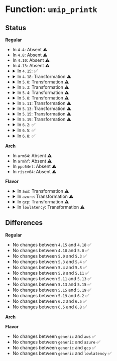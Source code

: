 # Function: <code>umip_printk</code>

## Status
<b>Regular</b>
<ul>
<li>
In <code>4.4</code>: Absent ⚠️
</li>
<li>
In <code>4.8</code>: Absent ⚠️
</li>
<li>
In <code>4.10</code>: Absent ⚠️
</li>
<li>
In <code>4.13</code>: Absent ⚠️
</li>
<li>
<details>
<summary>In <code>4.15</code>: ✅</summary>

```c
void umip_printk(const struct pt_regs *regs, const char *log_level, const char *fmt, void (anon));
```

**Collision:** Unique Static

**Inline:** No

**Transformation:** False

**Instances:**

```
In arch/x86/kernel/umip.c (ffffffff8106cea0)
Location: arch/x86/kernel/umip.c:116
Inline: False
Direct callers:
  - arch/x86/kernel/umip.c:fixup_umip_exception
  - arch/x86/kernel/umip.c:fixup_umip_exception
  - arch/x86/kernel/umip.c:fixup_umip_exception
  - arch/x86/kernel/umip.c:force_sig_info_umip_fault
```
**Symbols:**

```
ffffffff8106cea0-ffffffff8106cf84: umip_printk (STB_LOCAL)
```
</details>
</li>
<li>
<details>
<summary>In <code>4.18</code>: Transformation ⚠️</summary>

```c
void umip_printk(const struct pt_regs *regs, const char *log_level, const char *fmt, void (anon));
```

**Collision:** Unique Static

**Inline:** No

**Transformation:** True

**Instances:**

```
In arch/x86/kernel/umip.c (0)
Location: arch/x86/kernel/umip.c:116
Inline: False
Direct callers:
  - arch/x86/kernel/umip.c:fixup_umip_exception
  - arch/x86/kernel/umip.c:fixup_umip_exception
  - arch/x86/kernel/umip.c:fixup_umip_exception
  - arch/x86/kernel/umip.c:force_sig_info_umip_fault
```
**Symbols:**

```
ffffffff8106fd40-ffffffff8106fdcc: umip_printk (STB_LOCAL)
ffffffff8107035f-ffffffff810703be: umip_printk.cold.2 (STB_LOCAL)
```
</details>
</li>
<li>
<details>
<summary>In <code>5.0</code>: Transformation ⚠️</summary>

```c
void umip_printk(const struct pt_regs *regs, const char *log_level, const char *fmt, void (anon));
```

**Collision:** Unique Static

**Inline:** No

**Transformation:** True

**Instances:**

```
In arch/x86/kernel/umip.c (0)
Location: arch/x86/kernel/umip.c:116
Inline: False
Direct callers:
  - arch/x86/kernel/umip.c:fixup_umip_exception
  - arch/x86/kernel/umip.c:fixup_umip_exception
  - arch/x86/kernel/umip.c:fixup_umip_exception
  - arch/x86/kernel/umip.c:fixup_umip_exception
```
**Symbols:**

```
ffffffff81075da0-ffffffff81075e2c: umip_printk (STB_LOCAL)
ffffffff81076335-ffffffff81076394: umip_printk.cold.2 (STB_LOCAL)
```
</details>
</li>
<li>
<details>
<summary>In <code>5.3</code>: Transformation ⚠️</summary>

```c
void umip_printk(const struct pt_regs *regs, const char *log_level, const char *fmt, void (anon));
```

**Collision:** Unique Static

**Inline:** No

**Transformation:** True

**Instances:**

```
In arch/x86/kernel/umip.c (0)
Location: arch/x86/kernel/umip.c:116
Inline: False
Direct callers:
  - arch/x86/kernel/umip.c:fixup_umip_exception
  - arch/x86/kernel/umip.c:fixup_umip_exception
  - arch/x86/kernel/umip.c:fixup_umip_exception
  - arch/x86/kernel/umip.c:fixup_umip_exception
```
**Symbols:**

```
ffffffff810799a0-ffffffff81079a2c: umip_printk (STB_LOCAL)
ffffffff81079eed-ffffffff81079f4b: umip_printk.cold (STB_LOCAL)
```
</details>
</li>
<li>
<details>
<summary>In <code>5.4</code>: Transformation ⚠️</summary>

```c
void umip_printk(const struct pt_regs *regs, const char *log_level, const char *fmt, void (anon));
```

**Collision:** Unique Static

**Inline:** No

**Transformation:** True

**Instances:**

```
In arch/x86/kernel/umip.c (0)
Location: arch/x86/kernel/umip.c:115
Inline: False
Direct callers:
  - arch/x86/kernel/umip.c:fixup_umip_exception
  - arch/x86/kernel/umip.c:fixup_umip_exception
  - arch/x86/kernel/umip.c:fixup_umip_exception
  - arch/x86/kernel/umip.c:fixup_umip_exception
```
**Symbols:**

```
ffffffff8107a9f0-ffffffff8107aa7c: umip_printk (STB_LOCAL)
ffffffff8107afde-ffffffff8107b03c: umip_printk.cold (STB_LOCAL)
```
</details>
</li>
<li>
<details>
<summary>In <code>5.8</code>: Transformation ⚠️</summary>

```c
void umip_printk(const struct pt_regs *regs, const char *log_level, const char *fmt, void (anon));
```

**Collision:** Unique Static

**Inline:** No

**Transformation:** True

**Instances:**

```
In arch/x86/kernel/umip.c (0)
Location: arch/x86/kernel/umip.c:115
Inline: False
Direct callers:
  - arch/x86/kernel/umip.c:fixup_umip_exception
  - arch/x86/kernel/umip.c:fixup_umip_exception
  - arch/x86/kernel/umip.c:fixup_umip_exception
  - arch/x86/kernel/umip.c:fixup_umip_exception
```
**Symbols:**

```
ffffffff81081e00-ffffffff81081e8c: umip_printk (STB_LOCAL)
ffffffff810823ec-ffffffff8108244a: umip_printk.cold (STB_LOCAL)
```
</details>
</li>
<li>
<details>
<summary>In <code>5.11</code>: Transformation ⚠️</summary>

```c
void umip_printk(const struct pt_regs *regs, const char *log_level, const char *fmt, void (anon));
```

**Collision:** Unique Static

**Inline:** No

**Transformation:** True

**Instances:**

```
In arch/x86/kernel/umip.c (0)
Location: arch/x86/kernel/umip.c:116
Inline: False
Direct callers:
  - arch/x86/kernel/umip.c:fixup_umip_exception
  - arch/x86/kernel/umip.c:fixup_umip_exception
  - arch/x86/kernel/umip.c:fixup_umip_exception
```
**Symbols:**

```
ffffffff810818d0-ffffffff8108195c: umip_printk (STB_LOCAL)
ffffffff81bd82f5-ffffffff81bd8353: umip_printk.cold (STB_LOCAL)
```
</details>
</li>
<li>
<details>
<summary>In <code>5.13</code>: Transformation ⚠️</summary>

```c
void umip_printk(const struct pt_regs *regs, const char *log_level, const char *fmt, void (anon));
```

**Collision:** Unique Static

**Inline:** No

**Transformation:** True

**Instances:**

```
In arch/x86/kernel/umip.c (0)
Location: arch/x86/kernel/umip.c:116
Inline: False
Direct callers:
  - arch/x86/kernel/umip.c:fixup_umip_exception
  - arch/x86/kernel/umip.c:fixup_umip_exception
  - arch/x86/kernel/umip.c:fixup_umip_exception
```
**Symbols:**

```
ffffffff810826f0-ffffffff8108277c: umip_printk (STB_LOCAL)
ffffffff81bca132-ffffffff81bca190: umip_printk.cold (STB_LOCAL)
```
</details>
</li>
<li>
<details>
<summary>In <code>5.15</code>: Transformation ⚠️</summary>

```c
void umip_printk(const struct pt_regs *regs, const char *log_level, const char *fmt, void (anon));
```

**Collision:** Unique Static

**Inline:** No

**Transformation:** True

**Instances:**

```
In arch/x86/kernel/umip.c (0)
Location: arch/x86/kernel/umip.c:116
Inline: False
Direct callers:
  - arch/x86/kernel/umip.c:fixup_umip_exception
  - arch/x86/kernel/umip.c:fixup_umip_exception
  - arch/x86/kernel/umip.c:fixup_umip_exception
```
**Symbols:**

```
ffffffff810917b0-ffffffff8109183c: umip_printk (STB_LOCAL)
ffffffff81c9f499-ffffffff81c9f4f7: umip_printk.cold (STB_LOCAL)
```
</details>
</li>
<li>
<details>
<summary>In <code>5.19</code>: Transformation ⚠️</summary>

```c
void umip_printk(const struct pt_regs *regs, const char *log_level, const char *fmt, void (anon));
```

**Collision:** Unique Static

**Inline:** No

**Transformation:** True

**Instances:**

```
In arch/x86/kernel/umip.c (0)
Location: arch/x86/kernel/umip.c:116
Inline: False
Direct callers:
  - arch/x86/kernel/umip.c:fixup_umip_exception
  - arch/x86/kernel/umip.c:fixup_umip_exception
  - arch/x86/kernel/umip.c:fixup_umip_exception
```
**Symbols:**

```
ffffffff810a2940-ffffffff810a2a11: umip_printk (STB_LOCAL)
ffffffff81e4ec44-ffffffff81e4eca2: umip_printk.cold (STB_LOCAL)
```
</details>
</li>
<li>
<details>
<summary>In <code>6.2</code>: ✅</summary>

```c
void umip_printk(const struct pt_regs *regs, const char *log_level, const char *fmt, void (anon));
```

**Collision:** Unique Static

**Inline:** No

**Transformation:** False

**Instances:**

```
In arch/x86/kernel/umip.c (ffffffff810baba0)
Location: arch/x86/kernel/umip.c:116
Inline: False
Direct callers:
  - arch/x86/kernel/umip.c:fixup_umip_exception
  - arch/x86/kernel/umip.c:fixup_umip_exception
  - arch/x86/kernel/umip.c:fixup_umip_exception
```
**Symbols:**

```
ffffffff810baba0-ffffffff810bacc6: umip_printk (STB_LOCAL)
```
</details>
</li>
<li>
<details>
<summary>In <code>6.5</code>: ✅</summary>

```c
void umip_printk(const struct pt_regs *regs, const char *log_level, const char *fmt, void (anon));
```

**Collision:** Unique Static

**Inline:** No

**Transformation:** False

**Instances:**

```
In arch/x86/kernel/umip.c (ffffffff810bdcf0)
Location: arch/x86/kernel/umip.c:116
Inline: False
Direct callers:
  - arch/x86/kernel/umip.c:fixup_umip_exception
  - arch/x86/kernel/umip.c:fixup_umip_exception
  - arch/x86/kernel/umip.c:fixup_umip_exception
```
**Symbols:**

```
ffffffff810bdcf0-ffffffff810bde16: umip_printk (STB_LOCAL)
```
</details>
</li>
<li>
<details>
<summary>In <code>6.8</code>: ✅</summary>

```c
void umip_printk(const struct pt_regs *regs, const char *log_level, const char *fmt, void (anon));
```

**Collision:** Unique Static

**Inline:** No

**Transformation:** False

**Instances:**

```
In arch/x86/kernel/umip.c (ffffffff810c4e70)
Location: arch/x86/kernel/umip.c:116
Inline: False
Direct callers:
  - arch/x86/kernel/umip.c:fixup_umip_exception
  - arch/x86/kernel/umip.c:fixup_umip_exception
  - arch/x86/kernel/umip.c:fixup_umip_exception
```
**Symbols:**

```
ffffffff810c4e70-ffffffff810c4f96: umip_printk (STB_LOCAL)
```
</details>
</li>
</ul>
<b>Arch</b>
<ul>
<li>
In <code>arm64</code>: Absent ⚠️
</li>
<li>
In <code>armhf</code>: Absent ⚠️
</li>
<li>
In <code>ppc64el</code>: Absent ⚠️
</li>
<li>
In <code>riscv64</code>: Absent ⚠️
</li>
</ul>
<b>Flavor</b>
<ul>
<li>
<details>
<summary>In <code>aws</code>: Transformation ⚠️</summary>

```c
void umip_printk(const struct pt_regs *regs, const char *log_level, const char *fmt, void (anon));
```

**Collision:** Unique Static

**Inline:** No

**Transformation:** True

**Instances:**

```
In arch/x86/kernel/umip.c (0)
Location: arch/x86/kernel/umip.c:115
Inline: False
Direct callers:
  - arch/x86/kernel/umip.c:fixup_umip_exception
  - arch/x86/kernel/umip.c:fixup_umip_exception
  - arch/x86/kernel/umip.c:fixup_umip_exception
  - arch/x86/kernel/umip.c:fixup_umip_exception
```
**Symbols:**

```
ffffffff810799f0-ffffffff81079a7c: umip_printk (STB_LOCAL)
ffffffff81079fde-ffffffff8107a03c: umip_printk.cold (STB_LOCAL)
```
</details>
</li>
<li>
<details>
<summary>In <code>azure</code>: Transformation ⚠️</summary>

```c
void umip_printk(const struct pt_regs *regs, const char *log_level, const char *fmt, void (anon));
```

**Collision:** Unique Static

**Inline:** No

**Transformation:** True

**Instances:**

```
In arch/x86/kernel/umip.c (0)
Location: arch/x86/kernel/umip.c:115
Inline: False
Direct callers:
  - arch/x86/kernel/umip.c:fixup_umip_exception
  - arch/x86/kernel/umip.c:fixup_umip_exception
  - arch/x86/kernel/umip.c:fixup_umip_exception
  - arch/x86/kernel/umip.c:fixup_umip_exception
```
**Symbols:**

```
ffffffff81069160-ffffffff810691ec: umip_printk (STB_LOCAL)
ffffffff81069713-ffffffff81069771: umip_printk.cold (STB_LOCAL)
```
</details>
</li>
<li>
<details>
<summary>In <code>gcp</code>: Transformation ⚠️</summary>

```c
void umip_printk(const struct pt_regs *regs, const char *log_level, const char *fmt, void (anon));
```

**Collision:** Unique Static

**Inline:** No

**Transformation:** True

**Instances:**

```
In arch/x86/kernel/umip.c (0)
Location: arch/x86/kernel/umip.c:115
Inline: False
Direct callers:
  - arch/x86/kernel/umip.c:fixup_umip_exception
  - arch/x86/kernel/umip.c:fixup_umip_exception
  - arch/x86/kernel/umip.c:fixup_umip_exception
  - arch/x86/kernel/umip.c:fixup_umip_exception
```
**Symbols:**

```
ffffffff810799a0-ffffffff81079a2c: umip_printk (STB_LOCAL)
ffffffff81079f8e-ffffffff81079fec: umip_printk.cold (STB_LOCAL)
```
</details>
</li>
<li>
<details>
<summary>In <code>lowlatency</code>: Transformation ⚠️</summary>

```c
void umip_printk(const struct pt_regs *regs, const char *log_level, const char *fmt, void (anon));
```

**Collision:** Unique Static

**Inline:** No

**Transformation:** True

**Instances:**

```
In arch/x86/kernel/umip.c (0)
Location: arch/x86/kernel/umip.c:115
Inline: False
Direct callers:
  - arch/x86/kernel/umip.c:fixup_umip_exception
  - arch/x86/kernel/umip.c:fixup_umip_exception
  - arch/x86/kernel/umip.c:fixup_umip_exception
  - arch/x86/kernel/umip.c:fixup_umip_exception
```
**Symbols:**

```
ffffffff8107baa0-ffffffff8107bb2c: umip_printk (STB_LOCAL)
ffffffff8107c08e-ffffffff8107c0ec: umip_printk.cold (STB_LOCAL)
```
</details>
</li>
</ul>

## Differences
<b>Regular</b>
<ul>
<li>
No changes between <code>4.15</code> and <code>4.18</code> ✅
</li>
<li>
No changes between <code>4.18</code> and <code>5.0</code> ✅
</li>
<li>
No changes between <code>5.0</code> and <code>5.3</code> ✅
</li>
<li>
No changes between <code>5.3</code> and <code>5.4</code> ✅
</li>
<li>
No changes between <code>5.4</code> and <code>5.8</code> ✅
</li>
<li>
No changes between <code>5.8</code> and <code>5.11</code> ✅
</li>
<li>
No changes between <code>5.11</code> and <code>5.13</code> ✅
</li>
<li>
No changes between <code>5.13</code> and <code>5.15</code> ✅
</li>
<li>
No changes between <code>5.15</code> and <code>5.19</code> ✅
</li>
<li>
No changes between <code>5.19</code> and <code>6.2</code> ✅
</li>
<li>
No changes between <code>6.2</code> and <code>6.5</code> ✅
</li>
<li>
No changes between <code>6.5</code> and <code>6.8</code> ✅
</li>
</ul>
<b>Arch</b>
<ul>
</ul>
<b>Flavor</b>
<ul>
<li>
No changes between <code>generic</code> and <code>aws</code> ✅
</li>
<li>
No changes between <code>generic</code> and <code>azure</code> ✅
</li>
<li>
No changes between <code>generic</code> and <code>gcp</code> ✅
</li>
<li>
No changes between <code>generic</code> and <code>lowlatency</code> ✅
</li>
</ul>
